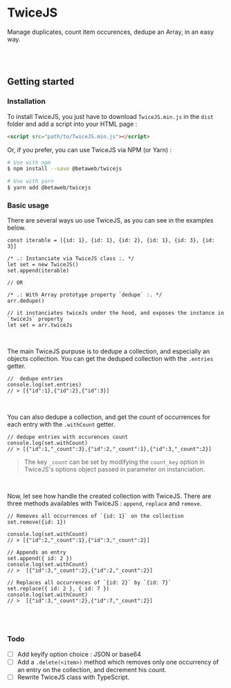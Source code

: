 # TwiceJS

Manage duplicates, count item occurences, dedupe an Array, in an easy way.

<br><br>


## Getting started

### Installation
To install TwiceJS, you just have to download `TwiceJS.min.js` in the `dist` folder and add a script into your HTML page :
```HTML
<script src="path/to/TwiceJS.min.js"></script>
```

Or, if you prefer, you can use TwiceJS via NPM (or Yarn) :
```bash
# Use with npm
$ npm install --save @betaweb/twicejs

# Use with yarn
$ yarn add @betaweb/twicejs
```


### Basic usage

There are several ways uo use TwiceJS, as you can see in the examples below.<br>
```JS
const iterable = [{id: 1}, {id: 1}, {id: 2}, {id: 1}, {id: 3}, {id: 3}]

/* .: Instanciate via TwiceJS class :. */
let set = new TwiceJS()
set.append(iterable)

// OR

/* .: With Array prototype property `dedupe` :. */
arr.dedupe()

// it instanciates twiceJs under the hood, and exposes the instance in `twiceJs` property
let set = arr.twiceJs
```

<br>

The main TwiceJS purpuse is to dedupe a collection, and especially an objects collection. You can get the deduped collection with the `.entries` getter.

```JS
//  dedupe entries
console.log(set.entries)
// > [{"id":1},{"id":2},{"id":3}]

```

<br>

You can also dedupe a collection, and get the count of occurrences for each entry with the `.withCount` getter.

```JS
// dedupe entries with occurences count
console.log(set.withCount)
// > [{"id":1,"_count":3},{"id":2,"_count":1},{"id":3,"_count":2}]
```
> The key `_count` can be set by modifying the `count_key` option in TwiceJS's options object passed in parameter on instanciation.


<br>

Now, let see how handle the created collection with TwiceJS.
There are three methods availables with TwiceJS : `append`, `replace` and `remove`.

```JS
// Removes all occurrences of `{id: 1}` on the collection
set.remove({id: 1})

console.log(set.withCount)
// > [{"id":2,"_count":1},{"id":3,"_count":2}]

// Appends an entry
set.append({ id: 2 })
console.log(set.withCount)
// >  [{"id":3,"_count":2},{"id":2,"_count":2}]

// Replaces all occurrences of `{id: 2}` by `{id: 7}`
set.replace({ id: 2 }, { id: 7 })
console.log(set.withCount)
// >  [{"id":3,"_count":2},{"id":7,"_count":2}]
```

<br><br>

### Todo

- [ ] Add keyify option choice : JSON or base64
- [ ] Add a `.delete(<item>)` method which removes only one occurrency of an entry on the collection, and decrement his count.
- [ ] Rewrite TwiceJS class with TypeScript.
